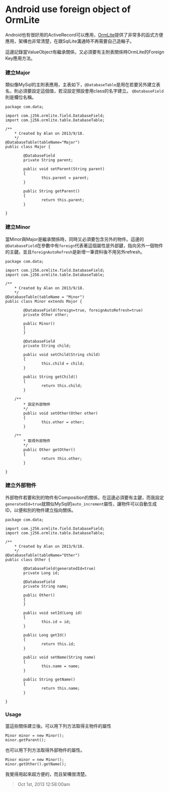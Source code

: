 # Android use foreign object of OrmLite

Android也有很好用的ActiveRecord可以應用，[OrmLite][]提供了非常多的函式方便應用，架構也非常清楚，在跟SqlLite溝通時不再需要自己造輪子。

這邊記錄當ValueObject有繼承關係，又必須要有主附表關係時OrmLite的Foreign Key應用方法。

### 建立Major

類似像MySql的主附表應用，主表如下，`@DatabaseTable`是用在若要另外建立表名，則必須要設定這個值，若沒設定預設會用class的名字建立。
`@DatabaseField`則是欄位名稱。

```
package com.data;

import com.j256.ormlite.field.DatabaseField;
import com.j256.ormlite.table.DatabaseTable;

/**
	* Created by Alan on 2013/9/18.
	*/
@DatabaseTable(tableName="Major")
public class Major {

		@DatabaseField
		private String parent;

		public void setParent(String parent)
		{
				this.parent = parent;
		}

		public String getParent()
		{
				return this.parent;
		}

}
```

### 建立Minor

當Minor與Major是繼承關係時，同時又必須要包含另外的物件。這邊的`@DatabaseField`在參數中有`foreign`代表著這個屬性是外部鍵，指向另外一個物件的主鍵。並且`foreignAutoRefresh`是新增一筆資料後不用另外refresh。

```
package com.data;

import com.j256.ormlite.field.DatabaseField;
import com.j256.ormlite.table.DatabaseTable;

/**
	* Created by Alan on 2013/9/18.
	*/
@DatabaseTable(tableName = "Minor")
public class Minor extends Major {

		@DatabaseField(foreign=true, foreignAutoRefresh=true)
		private Other other;

		public Minor()
		{
		}

		@DatabaseField
		private String child;

		public void setChild(String child)
		{
				this.child = child;
		}

		public String getChild()
		{
				return this.child;
		}

	/**
		* 設定外部物件
		*/
		public void setOther(Other other)
		{
				this.other = other;
		}

	/**
		* 取得外部物件
		*/
		public Other getOther()
		{
				return this.other;
		}

}
```

### 建立外部物件

外部物件若要和別的物件有Composition的關係，在這邊必須要有主鍵，而我設定`generatedId=true`就類似MySql的`auto_increment`屬性，讓物件可以自動生成ID，以便和別的物件建立指向關係。

```
package com.data;

import com.j256.ormlite.field.DatabaseField;
import com.j256.ormlite.table.DatabaseTable;

/**
	* Created by Alan on 2013/9/18.
	*/
@DatabaseTable(tableName="Other")
public class Other {

		@DatabaseField(generatedId=true)
		private Long id;

		@DatabaseField
		private String name;

		public Other()
		{
		}

		public void setId(Long id)
		{
				this.id = id;
		}

		public Long getId()
		{
				return this.id;
		}

		public void setName(String name)
		{
				this.name = name;
		}

		public String getName()
		{
				return this.name;
		}

}
```

### Usage

當這些關係建立後。可以用下列方法取得主物件的屬性

```
Minor minor = new Minor();
minor.getParent();
```

也可以用下列方法取得外部物件的屬性。

```
Minor minor = new Minor();
minor.getOther().getName();
```

我覺得用起來超方便的，而且架構很清楚。

[OrmLite]: http://ormlite.com/

> Oct 1st, 2013 12:58:00am